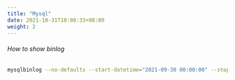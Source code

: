 ```yaml
---
title: "Mysql"
date: 2021-10-31T10:08:33+08:00
weight: 2
---
```


###### How to show binlog
```bash
mysqlbinlog --no-defaults --start-datetime="2021-09-30 00:00:00" --stop-datetime="2021-09-30 23:00:00" -d database --base64-output=DECODE-ROWS -v  /binlog/master-bin.001255 --result-file=/root/binlog/mysqllog001255.sql
```


